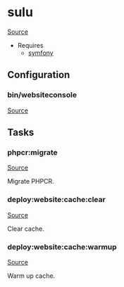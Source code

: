 <!-- DO NOT EDIT THIS FILE! -->
<!-- Instead edit recipe/sulu.php -->
<!-- Then run bin/docgen -->

# sulu

[Source](/recipe/sulu.php)



* Requires
  * [symfony](/docs/recipe/symfony.md)

## Configuration
### bin/websiteconsole
[Source](https://github.com/deployphp/deployer/blob/master/recipe/sulu.php#L12)






## Tasks

### phpcr:migrate
[Source](https://github.com/deployphp/deployer/blob/master/recipe/sulu.php#L17)

Migrate PHPCR.




### deploy:website:cache:clear
[Source](https://github.com/deployphp/deployer/blob/master/recipe/sulu.php#L22)

Clear cache.




### deploy:website:cache:warmup
[Source](https://github.com/deployphp/deployer/blob/master/recipe/sulu.php#L27)

Warm up cache.




